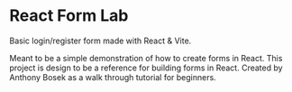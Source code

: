# React Form Lab

Basic login/register form made with React &amp; Vite.

Meant to be a simple demonstration of how to create forms in React. This project is design to be a reference for building forms in React.
Created by Anthony Bosek as a walk through tutorial for beginners.

